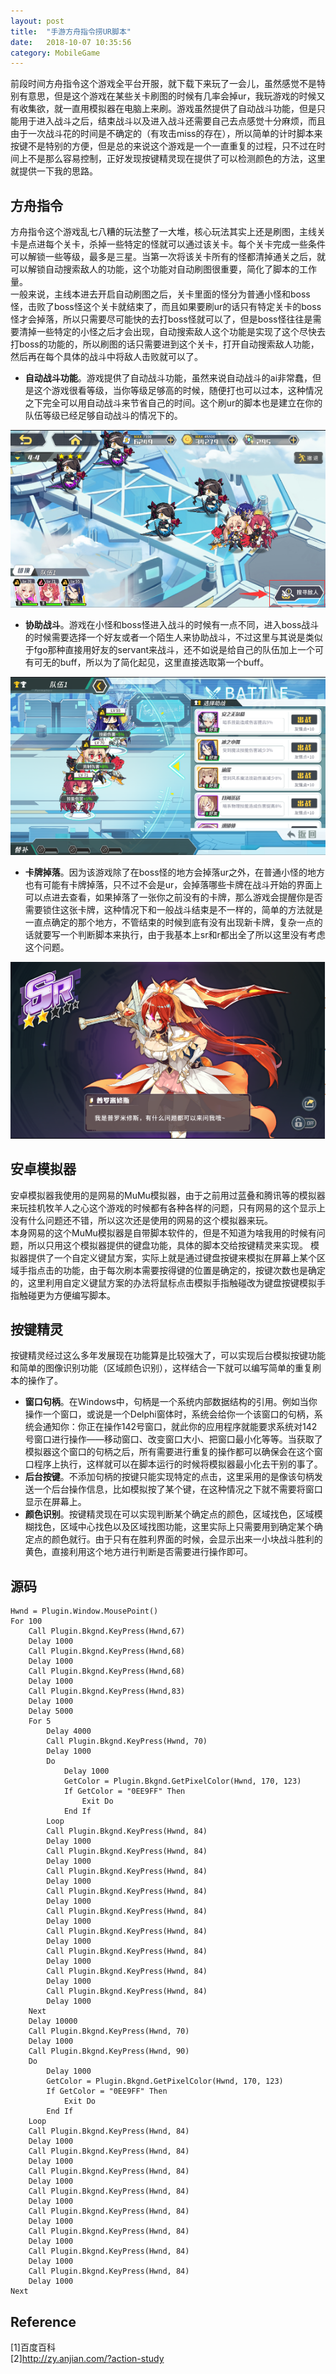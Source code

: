 ```yaml
---
layout: post
title:  "手游方舟指令捞UR脚本"
date:   2018-10-07 10:35:56
category: MobileGame
---
```


前段时间方舟指令这个游戏全平台开服，就下载下来玩了一会儿，虽然感觉不是特别有意思，但是这个游戏在某些关卡刷图的时候有几率会掉ur，我玩游戏的时候又有收集欲，就一直用模拟器在电脑上来刷。游戏虽然提供了自动战斗功能，但是只能用于进入战斗之后，结束战斗以及进入战斗还需要自己去点感觉十分麻烦，而且由于一次战斗花的时间是不确定的（有攻击miss的存在），所以简单的计时脚本来按键不是特别的方便，但是总的来说这个游戏是一个一直重复的过程，只不过在时间上不是那么容易控制，正好发现按键精灵现在提供了可以检测颜色的方法，这里就提供一下我的思路。

## 方舟指令  
方舟指令这个游戏乱七八糟的玩法整了一大堆，核心玩法其实上还是刷图，主线关卡是点进每个关卡，杀掉一些特定的怪就可以通过该关卡。每个关卡完成一些条件可以解锁一些等级，最多是三星。当第一次将该关卡所有的怪都清掉通关之后，就可以解锁自动搜索敌人的功能，这个功能对自动刷图很重要，简化了脚本的工作量。      
一般来说，主线本进去开启自动刷图之后，关卡里面的怪分为普通小怪和boss怪，击败了boss怪这个关卡就结束了，而且如果要刷ur的话只有特定关卡的boss怪才会掉落，所以只需要尽可能快的去打boss怪就可以了，但是boss怪往往是需要清掉一些特定的小怪之后才会出现，自动搜索敌人这个功能是实现了这个尽快去打boss的功能的，所以刷图的话只需要进到这个关卡，打开自动搜索敌人功能，然后再在每个具体的战斗中将敌人击败就可以了。      
- **自动战斗功能**。游戏提供了自动战斗功能，虽然来说自动战斗的ai非常蠢，但是这个游戏很看等级，当你等级足够高的时候，随便打也可以过本，这种情况之下完全可以用自动战斗来节省自己的时间。这个刷ur的脚本也是建立在你的队伍等级已经足够自动战斗的情况下的。       
<div align="center"><img  src="https://github.com/conceptclear/conceptclear.github.io/raw/master/images/MobileGame/AutoFind.png"></div>         

- **协助战斗**。游戏在小怪和boss怪进入战斗的时候有一点不同，进入boss战斗的时候需要选择一个好友或者一个陌生人来协助战斗，不过这里与其说是类似于fgo那种直接用好友的servant来战斗，还不如说是给自己的队伍加上一个可有可无的buff，所以为了简化起见，这里直接选取第一个buff。    
<div align="center"><img  src="https://github.com/conceptclear/conceptclear.github.io/raw/master/images/MobileGame/HelpTeam.png"></div>         

- **卡牌掉落**。因为该游戏除了在boss怪的地方会掉落ur之外，在普通小怪的地方也有可能有卡牌掉落，只不过不会是ur，会掉落哪些卡牌在战斗开始的界面上可以点进去查看，如果掉落了一张你之前没有的卡牌，那么游戏会提醒你是否需要锁住这张卡牌，这种情况下和一般战斗结束是不一样的，简单的方法就是一直点确定的那个地方，不管结束的时候到底有没有出现新卡牌，复杂一点的话就要写一个判断脚本来执行，由于我基本上sr和r都出全了所以这里没有考虑这个问题。        
<div align="center"><img  src="https://github.com/conceptclear/conceptclear.github.io/raw/master/images/MobileGame/CardDrop.png"></div>         

## 安卓模拟器
安卓模拟器我使用的是网易的MuMu模拟器，由于之前用过蓝叠和腾讯等的模拟器来玩挂机牧羊人之心这个游戏的时候都有各种各样的问题，只有网易的这个显示上没有什么问题还不错，所以这次还是使用的网易的这个模拟器来玩。         
本身网易的这个MuMu模拟器是自带脚本软件的，但是不知道为啥我用的时候有问题，所以只用这个模拟器提供的键盘功能，具体的脚本交给按键精灵来实现。
模拟器提供了一个自定义键鼠方案，实际上就是通过键盘按键来模拟在屏幕上某个区域手指点击的功能，由于每次刷本需要按得键的位置是确定的，按键次数也是确定的，这里利用自定义键鼠方案的办法将鼠标点击模拟手指触碰改为键盘按键模拟手指触碰更为方便编写脚本。

## 按键精灵
按键精灵经过这么多年发展现在功能算是比较强大了，可以实现后台模拟按键功能和简单的图像识别功能（区域颜色识别），这样结合一下就可以编写简单的重复刷本的操作了。

- **窗口句柄**。在Windows中，句柄是一个系统内部数据结构的引用。例如当你操作一个窗口，或说是一个Delphi窗体时，系统会给你一个该窗口的句柄，系统会通知你：你正在操作142号窗口，就此你的应用程序就能要求系统对142号窗口进行操作——移动窗口、改变窗口大小、把窗口最小化等等。当获取了模拟器这个窗口的句柄之后，所有需要进行重复的操作都可以确保会在这个窗口程序上执行，这样就可以在脚本运行的时候将模拟器最小化去干别的事了。     
- **后台按键**。不添加句柄的按键只能实现特定的点击，这里采用的是像该句柄发送一个后台操作信息，比如模拟按了某个键，在这种情况之下就不需要将窗口显示在屏幕上。
- **颜色识别**。按键精灵现在可以实现判断某个确定点的颜色，区域找色，区域模糊找色，区域中心找色以及区域找图功能，这里实际上只需要用到确定某个确定点的颜色就行。由于只有在胜利界面的时候，会显示出来一小块战斗胜利的黄色，直接利用这个地方进行判断是否需要进行操作即可。

## 源码
```
Hwnd = Plugin.Window.MousePoint()
For 100
    Call Plugin.Bkgnd.KeyPress(Hwnd,67)
    Delay 1000
    Call Plugin.Bkgnd.KeyPress(Hwnd,68)
    Delay 1000
    Call Plugin.Bkgnd.KeyPress(Hwnd,68)
    Delay 1000
    Call Plugin.Bkgnd.KeyPress(Hwnd,83)
    Delay 1000
    Delay 5000
    For 5
        Delay 4000
        Call Plugin.Bkgnd.KeyPress(Hwnd, 70)
        Delay 1000
        Do
            Delay 1000
            GetColor = Plugin.Bkgnd.GetPixelColor(Hwnd, 170, 123)
            If GetColor = "0EE9FF" Then
                Exit Do
            End If
        Loop
        Call Plugin.Bkgnd.KeyPress(Hwnd, 84)
        Delay 1000
        Call Plugin.Bkgnd.KeyPress(Hwnd, 84)
        Delay 1000
        Call Plugin.Bkgnd.KeyPress(Hwnd, 84)
        Delay 1000
        Call Plugin.Bkgnd.KeyPress(Hwnd, 84)
        Delay 1000
        Call Plugin.Bkgnd.KeyPress(Hwnd, 84)
        Delay 1000
        Call Plugin.Bkgnd.KeyPress(Hwnd, 84)
        Delay 1000
        Call Plugin.Bkgnd.KeyPress(Hwnd, 84)
        Delay 1000
        Call Plugin.Bkgnd.KeyPress(Hwnd, 84)
        Delay 1000
        Call Plugin.Bkgnd.KeyPress(Hwnd, 84)
        Delay 1000
    Next
    Delay 10000
    Call Plugin.Bkgnd.KeyPress(Hwnd, 70)
    Delay 1000
    Call Plugin.Bkgnd.KeyPress(Hwnd, 90)
    Do
        Delay 1000
        GetColor = Plugin.Bkgnd.GetPixelColor(Hwnd, 170, 123)
        If GetColor = "0EE9FF" Then
            Exit Do
        End If
    Loop
    Call Plugin.Bkgnd.KeyPress(Hwnd, 84)
    Delay 1000
    Call Plugin.Bkgnd.KeyPress(Hwnd, 84)
    Delay 1000
    Call Plugin.Bkgnd.KeyPress(Hwnd, 84)
    Delay 1000
    Call Plugin.Bkgnd.KeyPress(Hwnd, 84)
    Delay 1000
    Call Plugin.Bkgnd.KeyPress(Hwnd, 84)
    Delay 1000
    Call Plugin.Bkgnd.KeyPress(Hwnd, 84)
    Delay 1000
    Call Plugin.Bkgnd.KeyPress(Hwnd, 84)
    Delay 1000
    Call Plugin.Bkgnd.KeyPress(Hwnd, 84)
    Delay 1000
Next
```

## Reference
[1]百度百科       
[2]http://zy.anjian.com/?action-study
